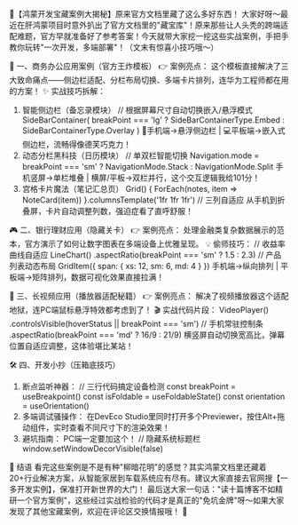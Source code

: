🌟【鸿蒙开发宝藏案例大揭秘】原来官方文档里藏了这么多好东西！
大家好呀～最近在肝鸿蒙项目时意外扒出了官方文档里的"藏宝库"！原来那些让人头秃的跨端适配难题，官方早就准备好了参考答案！今天就带大家挖一挖这些实战案例，手把手教你玩转"一次开发，多端部署"！（文末有惊喜小技巧哦～）

🚀 一、商务办公应用案例（官方王炸模板）
👉 案例亮点：
这个模板直接解决了三大致命痛点——侧边栏适配、分栏布局切换、多端卡片排列，连华为工程师都在用的方案！
✨ 实战技巧拆解：
1. 智能侧边栏（备忘录模块）
// 根据屏幕尺寸自动切换嵌入/悬浮模式
SideBarContainer(
  breakPoint === 'lg' ? SideBarContainerType.Embed : SideBarContainerType.Overlay
)
📱手机端→悬浮侧边栏 | 💻平板端→嵌入式侧边栏，流畅得像德芙巧克力！
1. 动态分栏黑科技（日历模块）
// 单双栏智能切换
Navigation.mode = breakPoint === 'sm' ? NavigationMode.Stack : NavigationMode.Split
手机竖屏→单栏堆叠 | 横屏/平板→双栏并行，这个交互逻辑我给101分！
1. 宫格卡片魔法（笔记汇总页）
Grid() {
  ForEach(notes, item => NoteCard(item))
}.columnsTemplate('1fr 1fr 1fr') // 三列自适应
从手机到折叠屏，卡片自动调整列数，强迫症看了直呼舒服！

🎮 二、银行理财应用（隐藏关卡）
👉 案例亮点：
处理金融类复杂数据展示的范本，官方演示了如何让数字图表在多端设备上优雅呈现。
💡 偷师技巧：
// 收益率曲线自适应
LineChart()
  .aspectRatio(breakPoint === 'sm' ? 1.5 : 2.3)
// 产品列表动态布局
GridItem({ span: { xs: 12, sm: 6, md: 4 } })
手机端→纵向排列 | 平板端→矩阵排列，数据可视化效果直接拉满！

🎥 三、长视频应用（播放器适配秘籍）
👉 案例亮点：
解决了视频播放器这个适配地狱，连PC端鼠标悬浮特效都考虑到了！
🎬 实战代码片段：
VideoPlayer()
  .controlsVisible(hoverStatus || breakPoint === 'sm') // 手机常驻控制条
  .aspectRatio(breakPoint === 'md' ? 16/9 : 21/9)
横竖屏自动切换宽高比，弹幕位置自适应调整，这体验堪比某站！

🛠️ 四、开发小抄（压箱底技巧）
1. 断点监听神器：
// 三行代码搞定设备检测
const breakPoint = useBreakpoint()
const isFoldable = useFoldableState()
const orientation = useOrientation()
1. 多端调试骚操作：
在DevEco Studio里同时打开多个Previewer，按住Alt+拖动组件，实时查看不同尺寸下的渲染效果！
2. 避坑指南：
PC端一定要加这个！
// 隐藏系统标题栏
window.setWindowDecorVisible(false)

🌈 结语
看完这些案例是不是有种"柳暗花明"的感觉？其实鸿蒙文档里还藏着20+行业解决方案，从智能家居到车载系统应有尽有。建议大家直接去官网搜【一多开发实例】，保准打开新世界的大门！
最后送大家一句话："读十篇博客不如精研一个官方案例"，这些经过实战检验的代码才是真正的"免坑金牌"呀～如果大家发现了其他宝藏案例，欢迎在评论区交换情报哦！ 🙌